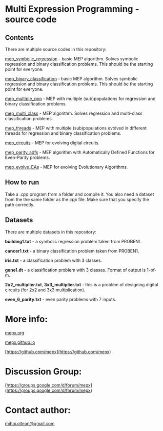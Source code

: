 # Multi Expression Programming - source code

## Contents

There are multiple source codes in this repository:

[mep_symbolic_regression](01.%20Symbolic%20regression/) - basic MEP algorithm. Solves symbolic regression and binary classification problems. This should be the starting point for everyone.

[mep_binary_classification](02.%20Binary%20classification/) - basic MEP algorithm. Solves symbolic regression and binary classification problems. This should be the starting point for everyone.

[mep_multiple_pop](03.%20Multiple%20populations%20-%20symbolic%20regression%20and%20binary%20classification/) - MEP with multiple (sub)populations for regression and binary classification problems.

[mep_multi_class](04.%20Multi-class%20classification/) - MEP algorithm. Solves regression and multi-class classification problems.

[mep_threads](05.%20Threads%20-%20Regression%20and%20classification/) - MEP with multiple (sub)populations evolved in different threads for regression and binary classification problems.

[mep_circuits](06.%20Digital%20circuits%20(multipliers)/) - MEP for evolving digital circuits.

[mep_parity_adfs](07.%20Even%20parity%20(with%20ADFs)/) - MEP algorithm with Automatically Defined Functions for Even-Parity problems.

[mep_evolve_EAs](08.%20Evolve%20Evolutionary%20Algorithms/) - MEP for evolving Evolutionary Algorithms.
## How to run

Take a _.cpp_ program from a folder and compile it.
You also need a dataset from the the same folder as the _cpp_ file. Make sure that you specify the path correctly.

## Datasets

There are multiple datasets in this repository:

**building1.txt** - a symbolic regression problem taken from PROBEN1.

**cancer1.txt** - a binary classification problem taken from PROBEN1.

**iris.txt** - a classification problem with 3 classes.

**gene1.dt** - a classification problem with 3 classes. Format of output is 1-of-m.

**2x2_multiplier.txt**, **3x3_multiplier.txt** - this is a problem of designing digital circuits (for 2x2 and 3x3 multiplication).

**even_6_parity.txt** - even parity problems with 7 inputs.

# More info:

[mepx.org](https://mepx.org)

[mepx.github.io](https://mepx.github.io)

[https://github.com/mepx](https://github.com/mepx)

# Discussion Group:

[https://groups.google.com/d/forum/mepx](https://groups.google.com/d/forum/mepx)

# Contact author:

mihai.oltean@gmail.com